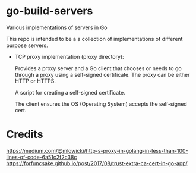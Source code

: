 # go-build-servers
Various implementations of servers in Go

This repo is intended to be a a collection of implementations of different purpose servers.

  - TCP proxy implementation (proxy directory):
  
      Provides a proxy server and a Go client that chooses or needs to go through a proxy using a self-signed certificate.
      The proxy can be either HTTP or HTTPS.
      
      A script for creating a self-signed certificate.
      
      The client ensures the OS (Operating System) accepts the self-signed cert.
      
# Credits
https://medium.com/@mlowicki/http-s-proxy-in-golang-in-less-than-100-lines-of-code-6a51c2f2c38c https://forfuncsake.github.io/post/2017/08/trust-extra-ca-cert-in-go-app/
